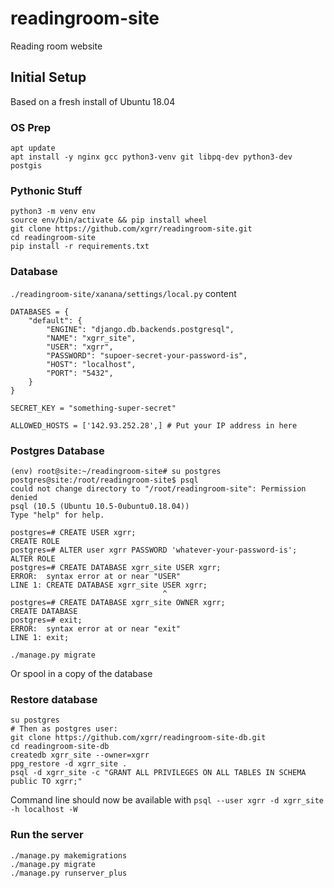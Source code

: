 # readingroom-site
Reading room website

## Initial Setup

Based on a fresh install of Ubuntu 18.04

### OS Prep

```
apt update
apt install -y nginx gcc python3-venv git libpq-dev python3-dev postgis
```

### Pythonic Stuff
```
python3 -m venv env
source env/bin/activate && pip install wheel
git clone https://github.com/xgrr/readingroom-site.git
cd readingroom-site
pip install -r requirements.txt
```
### Database

`./readingroom-site/xanana/settings/local.py` content
```
DATABASES = {
    "default": {
        "ENGINE": "django.db.backends.postgresql",
        "NAME": "xgrr_site",
        "USER": "xgrr",
        "PASSWORD": "supoer-secret-your-password-is",
        "HOST": "localhost",
        "PORT": "5432",
    }
}

SECRET_KEY = "something-super-secret"

ALLOWED_HOSTS = ['142.93.252.28',] # Put your IP address in here
```
### Postgres Database
```
(env) root@site:~/readingroom-site# su postgres
postgres@site:/root/readingroom-site$ psql
could not change directory to "/root/readingroom-site": Permission denied
psql (10.5 (Ubuntu 10.5-0ubuntu0.18.04))
Type "help" for help.

postgres=# CREATE USER xgrr;
CREATE ROLE
postgres=# ALTER user xgrr PASSWORD 'whatever-your-password-is';
ALTER ROLE
postgres=# CREATE DATABASE xgrr_site USER xgrr;
ERROR:  syntax error at or near "USER"
LINE 1: CREATE DATABASE xgrr_site USER xgrr;
                                  ^
postgres=# CREATE DATABASE xgrr_site OWNER xgrr;
CREATE DATABASE
postgres=# exit;
ERROR:  syntax error at or near "exit"
LINE 1: exit;
```

```
./manage.py migrate
```

Or spool in a copy of the database

### Restore database


```
su postgres
# Then as postgres user:
git clone https://github.com/xgrr/readingroom-site-db.git
cd readingroom-site-db
createdb xgrr_site --owner=xgrr
ppg_restore -d xgrr_site .
psql -d xgrr_site -c "GRANT ALL PRIVILEGES ON ALL TABLES IN SCHEMA public TO xgrr;"
```

Command line should now be available with `psql --user xgrr -d xgrr_site -h localhost -W`

### Run the server

```
./manage.py makemigrations
./manage.py migrate
./manage.py runserver_plus
```
